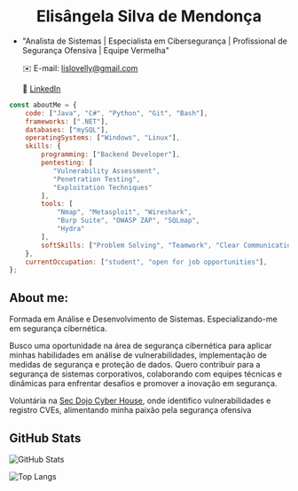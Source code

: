 <h1 align="center">Elisângela Silva de Mendonça</h1>

- "Analista de Sistemas | Especialista em Cibersegurança | Profissional de Segurança Ofensiva | Equipe Vermelha"
  
  ✉️ E-mail: lislovelly@gmail.com
  
  🔗 [LinkedIn](https://www.linkedin.com/in/elisangelasilvademendonca)


```javascript
const aboutMe = {
    code: ["Java", "C#", "Python", "Git", "Bash"],
    frameworks: [".NET"],
    databases: ["mySQL"],
    operatingSystems: ["Windows", "Linux"],
    skills: {
        programming: ["Backend Developer"],
        pentesting: [
           "Vulnerability Assessment", 
           "Penetration Testing", 
           "Exploitation Techniques"
        ],
        tools: [
            "Nmap", "Metasploit", "Wireshark", 
            "Burp Suite", "OWASP ZAP", "SQLmap", 
            "Hydra"
        ],
        softSkills: ["Problem Solving", "Teamwork", "Clear Communication", "Time Management"]
    },
    currentOccupation: ["student", "open for job opportunities"],
};
```

 
## About me:

Formada em Análise e Desenvolvimento de Sistemas. Especializando-me em segurança cibernética.

Busco uma oportunidade na área de segurança cibernética para aplicar minhas habilidades em análise de vulnerabilidades, implementação de medidas de segurança e proteção de dados. Quero contribuir para a segurança de sistemas corporativos, colaborando com equipes técnicas e dinâmicas para enfrentar desafios e promover a inovação em segurança.

Voluntária na [Sec Dojo Cyber House](https://github.com/Sec-Dojo-Cyber-House), onde identifico vulnerabilidades e registro CVEs, alimentando minha paixão pela segurança ofensiva

## GitHub Stats

![GitHub Stats](https://github-readme-stats.vercel.app/api?username=lislovelly&theme=transparent&bg_color=000&border_color=30A3DC&show_icons=true&icon_color=30A3DC&title_color=E94D5F&text_color=FFF)

![Top Langs](https://github-readme-stats-git-masterrstaa-rickstaa.vercel.app/api/top-langs/?username=lislovelly&layout=compact&bg_color=000&border_color=30A3DC&title_color=E94D5F&text_color=FFF)









<!---
lislovelly/lislovelly is a ✨ special ✨ repository because its `README.md` (this file) appears on your GitHub profile.
You can click the Preview link to take a look at your changes.
--->
